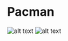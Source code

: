 # Pacman
![alt text](https://pp.userapi.com/c845216/v845216448/c4cf/JlZM-VRBUOA.jpg)
![alt text](https://pp.userapi.com/c845216/v845216448/c4d9/37prSAiFHJg.jpg)
